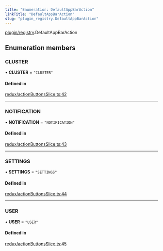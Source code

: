 ```yaml
---
title: "Enumeration: DefaultAppBarAction"
linkTitle: "DefaultAppBarAction"
slug: "plugin_registry.DefaultAppBarAction"
---
```


[plugin/registry](../modules/plugin_registry.md).DefaultAppBarAction

## Enumeration members

### CLUSTER

• **CLUSTER** = `"CLUSTER"`

#### Defined in

[redux/actionButtonsSlice.ts:42](https://github.com/headlamp-k8s/headlamp/blob/45b84205/frontend/src/redux/actionButtonsSlice.ts#L42)

___

### NOTIFICATION

• **NOTIFICATION** = `"NOTIFICATION"`

#### Defined in

[redux/actionButtonsSlice.ts:43](https://github.com/headlamp-k8s/headlamp/blob/45b84205/frontend/src/redux/actionButtonsSlice.ts#L43)

___

### SETTINGS

• **SETTINGS** = `"SETTINGS"`

#### Defined in

[redux/actionButtonsSlice.ts:44](https://github.com/headlamp-k8s/headlamp/blob/45b84205/frontend/src/redux/actionButtonsSlice.ts#L44)

___

### USER

• **USER** = `"USER"`

#### Defined in

[redux/actionButtonsSlice.ts:45](https://github.com/headlamp-k8s/headlamp/blob/45b84205/frontend/src/redux/actionButtonsSlice.ts#L45)
